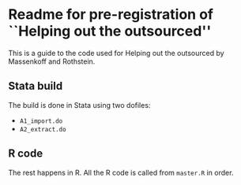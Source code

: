 # Readme for pre-registration of ``Helping out the outsourced'' #

This is a guide to the code used for Helping out the outsourced by Massenkoff and Rothstein. 

## Stata build ## 
The build is done in Stata using two dofiles:

- `A1_import.do`
- `A2_extract.do`

## R code ## 

The rest happens in R. All the R code is called from `master.R` in order. 
